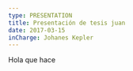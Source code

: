 ```yaml
---
type: PRESENTATION
title: Presentación de tesis juan
date: 2017-03-15
inCharge: Johanes Kepler
---
```


Hola que hace